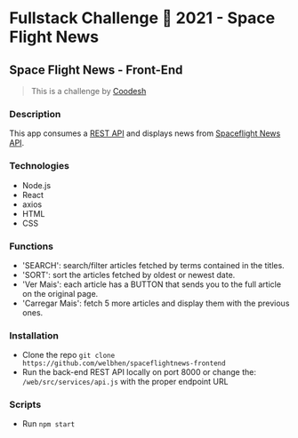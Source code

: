 # Fullstack Challenge 🏅 2021 - Space Flight News
## Space Flight News - Front-End
> This is a challenge by [Coodesh](https://coodesh.com/)
### Description
This app consumes a [REST API](https://github.com/welbhen/spaceflightnews-backend) and displays news from  [Spaceflight News API](https://api.spaceflightnewsapi.net/v3/documentation).
### Technologies
- Node.js
- React
- axios
- HTML
- CSS
### Functions
- 'SEARCH': search/filter articles fetched by terms contained in the titles.
- 'SORT': sort the articles fetched by oldest or newest date.
- 'Ver Mais': each article has a BUTTON that sends you to the full article on the original page.
- 'Carregar Mais': fetch 5 more articles and display them with the previous ones.
### Installation
- Clone the repo
  ```git clone https://github.com/welbhen/spaceflightnews-frontend```
- Run the back-end REST API locally on port 8000 or change the:
  ```/web/src/services/api.js```
  with the proper endpoint URL
### Scripts
- Run
  ```npm start```
